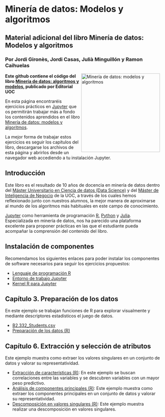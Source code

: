 # Minería de datos: Modelos y algoritmos
## Material adicional del libro **Minería de datos: Modelos y algoritmos**
### Por Jordi Gironès, Jordi Casas, Julià Minguillón y Ramon Caihuelas

<a href="http://www.editorialuoc.cat/mineria-de-datos"><img src="https://www.editorialuoc.cat/media/cache/a8/a1/a8a12045c1e742d4005870e8b91cdf3f.jpg" alt="Minería de datos: modelos y algoritmos" height="256px" align="right"></a>

**Este github contiene el código del libro [Minería de datos: algoritmos y modelos](http://www.editorialuoc.cat/mineria-de-datos), publicado por Editorial UOC**

En esta página encontraréis ejercicios prácticos en [Jupyter](http://jupyter.org/) que os permitirán trabajar más a fondo los contenidos aprendidos en el libro [Minería de datos: modelos y algoritmos](http://www.editorialuoc.cat/mineria-de-datos).

La mejor forma de trabajar estos ejercicios es seguir los capítulos del libro, descargarse los archivos de esta página y abrirlos desde un navegador web accediendo a tu instalación Jupyter.

## Introducción
Este libro es el resultado de 10 años de docencia en minería de datos dentro del [Máster Universitario en Ciencia de datos (Data Science)](https://estudios.uoc.edu/es/masters-universitarios/data-science/presentacion) y del [Máster de Inteligencia de Negocio](http://estudios.uoc.edu/es/masters-posgrados-especializaciones/master/informatica-multimedia-telecomunicacion/inteligencia-negocio-big-data/presentacion) de la UOC, a través de los cuales hemos reflexionado junto con nuestros alumnos, la mejor manera de aproximarse al mundo de los algoritmos más habituales en este campo de conocimiento.

[Jupyter](http://jupyter.org/) como herramienta de programación [R](https://www.r-project.org/), [Python](http://jupyter.org/) y [Julia](https://julialang.org/). Especializada en minería de datos, nos ha parecido una plataforma excelente para proponer prácticas en las que el estudiante pueda acompañar la comprensión del contenido del libro.

## Instalación de componentes
Recomendamos los siguientes enlaces para poder instalar los componentes de software necesarios para seguir los ejercicios propuestos:

- [Lenguaje de programación R](https://www.r-project.org/)
- [Entorno de trabajo Jupyter](http://jupyter.org/install.html)
- [Kernel R para Jupyter](https://irkernel.github.io/installation/)

## Capítulo 3. Preparación de los datos
En este ejemplo se trabajan funciones de R para explorar visualmente y mediante descriptores estadísticos el juego de datos.

- [B2.332_Students.csv](cap03/B2.332_Students.csv)
- [Preparación de los datos (R)](cap03/CH3EJ1-Preparacion-de-los-datos.ipynb)

## Capítulo 6. Extracción y selección de atributos
Este ejemplo muestra como extraer los valores singulares en un conjunto de datos y valorar su representatividad.

- [Extracción de características (R)](cap06/CH6EJ1-Extraccion-de-caracteristicas.ipynb): En este ejemplo se buscan correlaciones entre las variables y se descubren variables con un mayor peso predictivo.
- [Análisis de componentes principales (R)](cap06/CH6EJ2-Analisis-de-componentes-principales.ipynb): Este ejemplo muestra como extraer los componentes principales en un conjunto de datos y valorar su representatividad.
- [Descomposición en valores singulares (R)](cap06/CH6EJ3-Descomposicion-en-valores-singulares.ipynb): Este ejemplo muestra realizar una descomposición en valores singulares.
